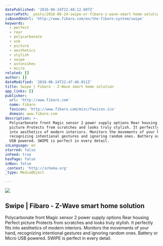 ```yaml
---
datePublished: '2016-06-24T22:48:12.607Z'
sourcePath: _posts/2016-06-24-swipe-or-fibaro-z-wave-smart-home-solution.md
isBasedOnUrl: 'http://www.fibaro.com/en/the-fibaro-system/swipe'
keywords:
  - perfect
  - rear
  - polycarbonate
  - usb
  - picture
  - aesthetics
  - stylish
  - swipe
  - astonishes
  - micro
related: []
author: []
dateModified: '2016-06-24T22:47:46.011Z'
title: Swipe | Fibaro - Z-Wave smart home solution
app_links: []
publisher:
  url: 'http://www.fibaro.com'
  name: Fibaro
  favicon: 'http://www.fibaro.com/misc/favicon.ico'
  domain: www.fibaro.com
description: >-
  Polycarbonate front Magic sensor 2 power supply options Rear housing Perfect
  picture Protects from scratches and looks truly stylish. It perfectly fits
  into aesthetics of modern interiors. Monitors the movements of your hand,
  recognizing intentional gestures and ignoring random ones. Battery or Micro
  USB powered. SWIPE is perfect in every detail.
inLanguage: en
starred: false
inFeed: true
hasPage: false
inNav: false
_context: 'http://schema.org'
_type: MediaObject

---
```

<article style=""><img src="https://imgflo.herokuapp.com/graph/vahj1ThiexotieMo/88a2806d26de988752de3165092d6018/croprotate.jpg?cropheight=1705&amp;cropwidth=2560&amp;degrees=0&amp;input=http%3A%2F%2Fwww.fibaro.com%2Fsites%2Fall%2Fthemes%2Ffibaro%2Fimages%2Fswipe%2Fen%2F5_structure.jpg&amp;x=0&amp;y=0" /><h1>Swipe | Fibaro - Z-Wave smart home solution</h1><p>Polycarbonate front Magic sensor 2 power supply options Rear housing Perfect picture Protects from scratches and looks truly stylish. It perfectly fits into aesthetics of modern interiors. Monitors the movements of your hand, recognizing intentional gestures and ignoring random ones. Battery or Micro USB powered. SWIPE is perfect in every detail.</p></article>